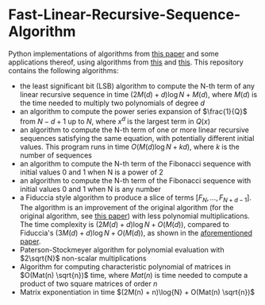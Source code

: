 # Fast-Linear-Recursive-Sequence-Algorithm
Python implementations of algorithms from [this paper](https://inria.hal.science/hal-02917827/document) and some applications thereof, using algorithms from [this](https://www.researchgate.net/publication/220617048_On_the_Number_of_Nonscalar_Multiplications_Necessary_to_Evaluate_Polynomials) and [this](https://inria.hal.science/hal-03016034v3/document).
This repository contains the following algorithms:
* the least significant bit (LSB) algorithm to compute the N-th term of any linear recursive sequence in time $(2M(d) + d)\log{N} + M(d)$, where $M(d)$ is the time needed to multiply two polynomials of degree $d$
* an algorithm to compute the power series expansion of $\frac{1}{Q}$ from $N - d + 1$ up to $N$, where $x^d$ is the largest term in $Q(x)$
* an algorithm to compute the N-th term of one or more linear recursive sequences satisfying the same equation, with potentially different initial values. This program runs in time $O(M(d)\log{N} + kd)$, where $k$ is the number of sequences
* an algorithm to compute the N-th term of the Fibonacci sequence with initial values 0 and 1 when N is a power of 2
* an algorithm to compute the N-th term of the Fibonacci sequence with initial values 0 and 1 when N is any number
* a Fiduccia style algorithm to produce a slice of terms $[F_N, \ldots, F_{N + d - 1}]$. The algorithm is an improvement of the original algorithm (for the original algorithm, see [this paper](https://epubs.siam.org/doi/10.1137/0214007)) with less polynomial multiplications. The time complexity is $(2M(d) + d) \log{N} + O(M(d))$, compared to Fiduccia's $(3M(d) + d) \log{N} + O(M(d))$, as shown in the [aforementioned paper](https://inria.hal.science/hal-02917827/document).
* Paterson-Stockmeyer algorithm for polynomial evaluation with $2\sqrt{N}$ non-scalar multiplications
* Algorithm for computing characteristic polynomial of matrices in $O(Mat(n) \sqrt{n})$ time, where $Mat(n)$ is time needed to compute a product of two square matrices of order $n$
* Matrix exponentiation in time $(2M(n) + n)\log{N} + O(Mat(n) \sqrt{n})$
